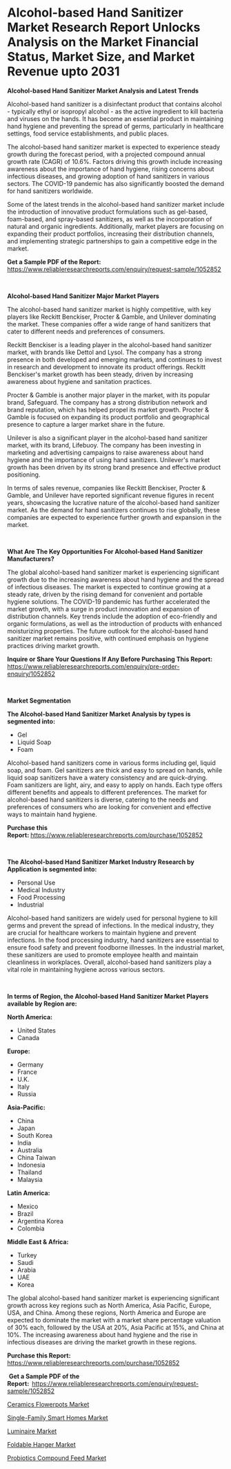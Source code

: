 <p><h1>Alcohol-based Hand Sanitizer Market Research Report Unlocks Analysis on the Market Financial Status, Market Size, and Market Revenue upto 2031</h1></p><p><strong>Alcohol-based Hand Sanitizer Market Analysis and Latest Trends</strong></p>
<p><p>Alcohol-based hand sanitizer is a disinfectant product that contains alcohol - typically ethyl or isopropyl alcohol - as the active ingredient to kill bacteria and viruses on the hands. It has become an essential product in maintaining hand hygiene and preventing the spread of germs, particularly in healthcare settings, food service establishments, and public places.</p><p>The alcohol-based hand sanitizer market is expected to experience steady growth during the forecast period, with a projected compound annual growth rate (CAGR) of 10.6%. Factors driving this growth include increasing awareness about the importance of hand hygiene, rising concerns about infectious diseases, and growing adoption of hand sanitizers in various sectors. The COVID-19 pandemic has also significantly boosted the demand for hand sanitizers worldwide.</p><p>Some of the latest trends in the alcohol-based hand sanitizer market include the introduction of innovative product formulations such as gel-based, foam-based, and spray-based sanitizers, as well as the incorporation of natural and organic ingredients. Additionally, market players are focusing on expanding their product portfolios, increasing their distribution channels, and implementing strategic partnerships to gain a competitive edge in the market.</p></p>
<p><strong>Get a Sample PDF of the Report:&nbsp;</strong> <a href="https://www.reliableresearchreports.com/enquiry/request-sample/1052852">https://www.reliableresearchreports.com/enquiry/request-sample/1052852</a></p>
<p>&nbsp;</p>
<p><strong>Alcohol-based Hand Sanitizer Major Market Players</strong></p>
<p><p>The alcohol-based hand sanitizer market is highly competitive, with key players like Reckitt Benckiser, Procter & Gamble, and Unilever dominating the market. These companies offer a wide range of hand sanitizers that cater to different needs and preferences of consumers.</p><p>Reckitt Benckiser is a leading player in the alcohol-based hand sanitizer market, with brands like Dettol and Lysol. The company has a strong presence in both developed and emerging markets, and continues to invest in research and development to innovate its product offerings. Reckitt Benckiser's market growth has been steady, driven by increasing awareness about hygiene and sanitation practices.</p><p>Procter & Gamble is another major player in the market, with its popular brand, Safeguard. The company has a strong distribution network and brand reputation, which has helped propel its market growth. Procter & Gamble is focused on expanding its product portfolio and geographical presence to capture a larger market share in the future.</p><p>Unilever is also a significant player in the alcohol-based hand sanitizer market, with its brand, Lifebuoy. The company has been investing in marketing and advertising campaigns to raise awareness about hand hygiene and the importance of using hand sanitizers. Unilever's market growth has been driven by its strong brand presence and effective product positioning.</p><p>In terms of sales revenue, companies like Reckitt Benckiser, Procter & Gamble, and Unilever have reported significant revenue figures in recent years, showcasing the lucrative nature of the alcohol-based hand sanitizer market. As the demand for hand sanitizers continues to rise globally, these companies are expected to experience further growth and expansion in the market.</p></p>
<p>&nbsp;</p>
<p><strong>What Are The Key Opportunities For Alcohol-based Hand Sanitizer Manufacturers?</strong></p>
<p><p>The global alcohol-based hand sanitizer market is experiencing significant growth due to the increasing awareness about hand hygiene and the spread of infectious diseases. The market is expected to continue growing at a steady rate, driven by the rising demand for convenient and portable hygiene solutions. The COVID-19 pandemic has further accelerated the market growth, with a surge in product innovation and expansion of distribution channels. Key trends include the adoption of eco-friendly and organic formulations, as well as the introduction of products with enhanced moisturizing properties. The future outlook for the alcohol-based hand sanitizer market remains positive, with continued emphasis on hygiene practices driving market growth.</p></p>
<p><strong>Inquire or Share Your Questions If Any Before Purchasing This Report:</strong> <a href="https://www.reliableresearchreports.com/enquiry/pre-order-enquiry/1052852">https://www.reliableresearchreports.com/enquiry/pre-order-enquiry/1052852</a></p>
<p>&nbsp;</p>
<p><strong>Market Segmentation</strong></p>
<p><strong>The Alcohol-based Hand Sanitizer Market Analysis by types is segmented into:</strong></p>
<p><ul><li>Gel</li><li>Liquid Soap</li><li>Foam</li></ul></p>
<p><p>Alcohol-based hand sanitizers come in various forms including gel, liquid soap, and foam. Gel sanitizers are thick and easy to spread on hands, while liquid soap sanitizers have a watery consistency and are quick-drying. Foam sanitizers are light, airy, and easy to apply on hands. Each type offers different benefits and appeals to different preferences. The market for alcohol-based hand sanitizers is diverse, catering to the needs and preferences of consumers who are looking for convenient and effective ways to maintain hand hygiene.</p></p>
<p><strong>Purchase this Report:&nbsp;</strong><a href="https://www.reliableresearchreports.com/purchase/1052852">https://www.reliableresearchreports.com/purchase/1052852</a></p>
<p>&nbsp;</p>
<p><strong>The Alcohol-based Hand Sanitizer Market Industry Research by Application is segmented into:</strong></p>
<p><ul><li>Personal Use</li><li>Medical Industry</li><li>Food Processing</li><li>Industrial</li></ul></p>
<p><p>Alcohol-based hand sanitizers are widely used for personal hygiene to kill germs and prevent the spread of infections. In the medical industry, they are crucial for healthcare workers to maintain hygiene and prevent infections. In the food processing industry, hand sanitizers are essential to ensure food safety and prevent foodborne illnesses. In the industrial market, these sanitizers are used to promote employee health and maintain cleanliness in workplaces. Overall, alcohol-based hand sanitizers play a vital role in maintaining hygiene across various sectors.</p></p>
<p>&nbsp;</p>
<p><strong>In terms of Region, the Alcohol-based Hand Sanitizer Market Players available by Region are:</strong></p>
<p>
    <p> <strong> North America: </strong>
        <ul>
            <li>United States</li>
            <li>Canada</li>
        </ul>
        </p> 
    <p> <strong> Europe: </strong>
        <ul>
            <li>Germany</li>
            <li>France</li>
            <li>U.K.</li>
            <li>Italy</li>
            <li>Russia</li>
        </ul>
        </p> 
    <p> <strong> Asia-Pacific: </strong>
        <ul>
            <li>China</li>
            <li>Japan</li>
            <li>South Korea</li>
            <li>India</li>
            <li>Australia</li>
            <li>China Taiwan</li>
            <li>Indonesia</li>
            <li>Thailand</li>
            <li>Malaysia</li>
        </ul>
        </p> 
    <p> <strong> Latin America: </strong>
        <ul>
            <li>Mexico</li>
            <li>Brazil</li>
            <li>Argentina Korea</li>
            <li>Colombia</li>
        </ul>
        </p> 
    <p> <strong> Middle East & Africa: </strong>
        <ul>
            <li>Turkey</li>
            <li>Saudi</li>
            <li>Arabia</li>
            <li>UAE</li>
            <li>Korea</li>
        </ul>
    </p>
    </p>
<p><p>The global alcohol-based hand sanitizer market is experiencing significant growth across key regions such as North America, Asia Pacific, Europe, USA, and China. Among these regions, North America and Europe are expected to dominate the market with a market share percentage valuation of 30% each, followed by the USA at 20%, Asia Pacific at 15%, and China at 10%. The increasing awareness about hand hygiene and the rise in infectious diseases are driving the market growth in these regions.</p></p>
<p><strong>Purchase this Report: </strong><a href="https://www.reliableresearchreports.com/purchase/1052852">https://www.reliableresearchreports.com/purchase/1052852</a></p>
<p>&nbsp;<strong>Get a Sample PDF of the Report:&nbsp;&nbsp;</strong><a href="https://www.reliableresearchreports.com/enquiry/request-sample/1052852">https://www.reliableresearchreports.com/enquiry/request-sample/1052852</a></p>
<p><strong></strong></p>
<p><p><a href="https://medium.com/p/4a6315a9a1f6/edit">Ceramics Flowerpots Market</a></p><p><a href="https://issuu.com/reportprime-2/docs/single-family-smart-homes-market-size-2030.pptx">Single-Family Smart Homes Market</a></p><p><a href="https://github.com/danielneavesallisons03mba/Market-Research-Report-List-1/blob/main/luminaire-market.md">Luminaire Market</a></p><p><a href="https://issuu.com/reportprime-2/docs/foldable-hanger-market-size-2030.pptx">Foldable Hanger Market</a></p><p><a href="https://github.com/pizolina/Market-Research-Report-List-3/blob/main/probiotics-compound-feed-market.md">Probiotics Compound Feed Market</a></p></p>